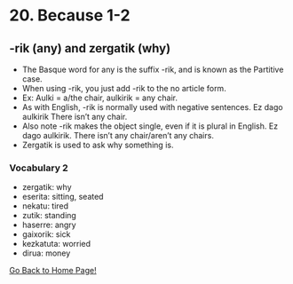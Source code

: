 # 20. Because 1-2

## -rik (any) and zergatik (why)

*   The Basque word for any is the suffix -rik, and is known as the Partitive case.
*   When using -rik, you just add -rik to the no article form.
*   Ex: Aulki = a/the chair, aulkirik = any chair.
*   As with English, -rik is normally used with negative sentences. Ez dago aulkirik There isn’t any chair.
*   Also note -rik makes the object single, even if it is plural in English. Ez dago aulkirik. There isn’t any chair/aren’t any chairs.
*   Zergatik is used to ask why something is.

### Vocabulary 2

*   zergatik: why
*   eserita: sitting, seated
*   nekatu: tired
*   zutik: standing
*   haserre: angry
*   gaixorik: sick
*   kezkatuta: worried
*   dirua: money

[ Go Back to Home Page!](..)
